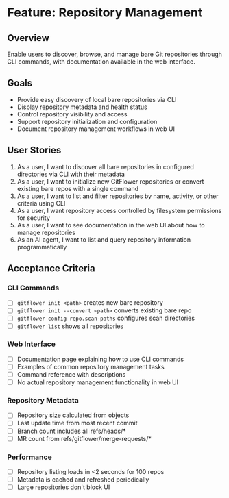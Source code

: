 # Feature: Repository Management

## Overview
Enable users to discover, browse, and manage bare Git repositories through CLI commands, with documentation available in the web interface.

## Goals
- Provide easy discovery of local bare repositories via CLI
- Display repository metadata and health status
- Control repository visibility and access
- Support repository initialization and configuration
- Document repository management workflows in web UI

## User Stories

1. As a user, I want to discover all bare repositories in configured directories via CLI with their metadata
2. As a user, I want to initialize new GitFlower repositories or convert existing bare repos with a single command
3. As a user, I want to list and filter repositories by name, activity, or other criteria using CLI
4. As a user, I want repository access controlled by filesystem permissions for security
5. As a user, I want to see documentation in the web UI about how to manage repositories
6. As an AI agent, I want to list and query repository information programmatically

## Acceptance Criteria

### CLI Commands
- [ ] `gitflower init <path>` creates new bare repository
- [ ] `gitflower init --convert <path>` converts existing bare repo
- [ ] `gitflower config repo.scan-paths` configures scan directories
- [ ] `gitflower list` shows all repositories

### Web Interface
- [ ] Documentation page explaining how to use CLI commands
- [ ] Examples of common repository management tasks
- [ ] Command reference with descriptions
- [ ] No actual repository management functionality in web UI

### Repository Metadata
- [ ] Repository size calculated from objects
- [ ] Last update time from most recent commit
- [ ] Branch count includes all refs/heads/*
- [ ] MR count from refs/gitflower/merge-requests/*

### Performance
- [ ] Repository listing loads in <2 seconds for 100 repos
- [ ] Metadata is cached and refreshed periodically
- [ ] Large repositories don't block UI
